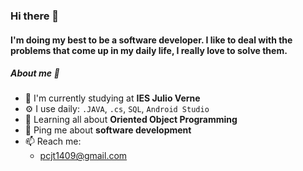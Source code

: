 ### Hi there 👋

#### I'm doing my best to be a software developer. I like to deal with the problems that come up in my daily life, I really love to solve them.

##### About me 🧠

- 🏫 I'm currently studying at **IES Julio Verne**
- ⚙️ I use daily: `.JAVA`, `.cs`, `SQL`, `Android Studio`
- 🌱 Learning all about **Oriented Object Programming**
- 💬 Ping me about **software development**
- 📫 Reach me: 
  - pcjt1409@gmail.com
  
